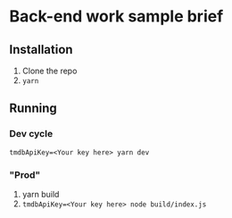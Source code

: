 # Back-end work sample brief

## Installation

1. Clone the repo
2. `yarn`

## Running

### Dev cycle

`tmdbApiKey=<Your key here> yarn dev`

### "Prod"

1. yarn build
2. `tmdbApiKey=<Your key here> node build/index.js`
